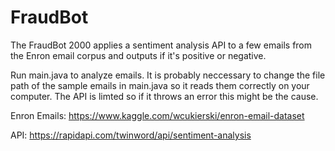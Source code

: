 # FraudBot
The FraudBot 2000 applies a sentiment analysis API to a few emails from the Enron email corpus and outputs if it's positive or negative.

Run main.java to analyze emails.
It is probably neccessary to change the file path of the sample emails in main.java so it reads them correctly on your computer.
The API is limted so if it throws an error this might be the cause. 

Enron Emails: https://www.kaggle.com/wcukierski/enron-email-dataset

API: https://rapidapi.com/twinword/api/sentiment-analysis
